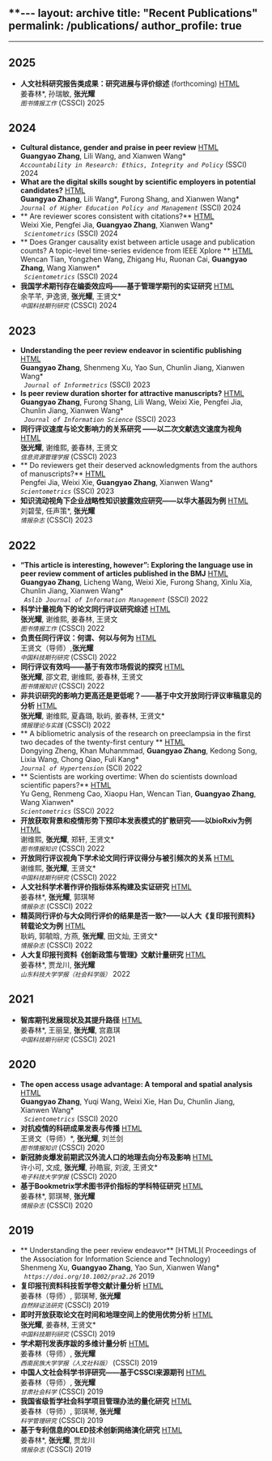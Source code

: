 **---
layout: archive
title: "Recent Publications"
permalink: /publications/
author_profile: true
---

---
## 2025
- **人文社科研究报告类成果：研究进展与评价综述** (forthcoming) [HTML]() <br>
姜春林*, 孙瑞敏, **张光耀** <br>
<i>`图书情报工作`</i> (CSSCI) 2025<br> 

## 2024
- **Cultural distance, gender and praise in peer review**  [HTML](https://www.tandfonline.com/doi/full/10.1080/08989621.2024.2409310) <br>
**Guangyao Zhang**, Lili Wang, and Xianwen Wang* <br>
<i>`Accountability in Research: Ethics, Integrity and Policy`</i> (SSCI) 2024<br> 
- **What are the digital skills sought by scientific employers in potential candidates?** [HTML]( https://www.tandfonline.com/doi/full/10.1080/1360080X.2024.2374392) <br>
**Guangyao Zhang**, Lili Wang*, Furong Shang, and Xianwen Wang* <br>
<i>`Journal of Higher Education Policy and Management`</i> (SSCI) 2024
- ** Are reviewer scores consistent with citations?**  [HTML]( https://doi.org/10.1007/s11192-024-05103-2) <br>
Weixi Xie, Pengfei Jia, **Guangyao Zhang**, Xianwen Wang*<br>
<i>` Scientometrics`</i> (SSCI) 2024<br> 
- ** Does Granger causality exist between article usage and publication counts? A topic-level time-series evidence from IEEE Xplore **  [HTML]( https://doi.org/10.1007/s11192-024-05038-8) <br>
Wencan Tian, Yongzhen Wang, Zhigang Hu, Ruonan Cai, **Guangyao Zhang**, Wang Xianwen* <br>
<i>` Scientometrics`</i> (SSCI) 2024<br> 
- **我国学术期刊存在编委效应吗——基于管理学期刊的实证研究**  [HTML]( https://www.cjstp.cn/CN/10.11946/cjstp.202403110213) <br>
余芊芊, 尹逸贤, **张光耀**, 王贤文*<br>
<i>`中国科技期刊研究`</i> (CSSCI) 2024<br> 

## 2023
- **Understanding the peer review endeavor in scientific publishing**  [HTML](https://www.sciencedirect.com/science/article/pii/S1751157722000165) <br>
**Guangyao Zhang**, Shenmeng Xu, Yao Sun, Chunlin Jiang, Xianwen Wang* <br>
<i>` Journal of Informetrics`</i> (SSCI) 2023<br> 
- **Is peer review duration shorter for attractive manuscripts?**  [HTML]( https://journals.sagepub.com/doi/abs/10.1177/01655515231174382) <br>
**Guangyao Zhang**, Furong Shang, Lili Wang, Weixi Xie, Pengfei Jia, Chunlin Jiang, Xianwen Wang* <br>
<i>` Journal of Information Science`</i> (SSCI) 2023<br> 
- **同行评议速度与论文影响力的关系研究 ——以二次文献选文速度为视角** [HTML]( http://jirm.whu.edu.cn/jwk3/xxzyglxb/CN/10.13365/j.jirm.2023.04.140) <br>
**张光耀**, 谢维熙, 姜春林, 王贤文 <br>
<i>`信息资源管理学报`</i> (CSSCI) 2023<br> 
- ** Do reviewers get their deserved acknowledgments from the authors of manuscripts?**  [HTML]( https://doi.org/10.1007/s11192-023-04790-7) <br>
Pengfei Jia, Weixi Xie, **Guangyao Zhang**, Xianwen Wang* <br>
<i>`Scientometrics`</i> (SSCI) 2023<br> 
- **知识流动视角下企业战略性知识披露效应研究——以华大基因为例**  [HTML](https://www.researchgate.net/publication/366325827) <br>
刘碧莹, 任声策*, **张光耀** <br>
<i>`情报杂志`</i> (CSSCI) 2023<br> 

## 2022
- **“This article is interesting, however”: Exploring the language use in peer review comment of articles published in the BMJ**  [HTML]( https://www.emerald.com/insight/content/doi/10.1108/ajim-06-2021-0172/full/html) <br>
**Guangyao Zhang**, Licheng Wang, Weixi Xie, Furong Shang, Xinlu Xia, Chunlin Jiang, Xianwen Wang* <br>
<i>` Aslib Journal of Information Management`</i> (SSCI) 2022<br> 
- **科学计量视角下的论文同行评议研究综述**  [HTML]( https://www.lis.ac.cn/CN/10.13266/j.issn.0252-3116.2022.14.014) <br>
**张光耀**, 谢维熙, 姜春林, 王贤文 <br>
<i>`图书情报工作`</i> (CSSCI) 2022<br> 
- **负责任同行评议：何谓、何以与何为**  [HTML](https://www.cjstp.cn/CN/10.11946/cjstp.202204280331) <br>
 王贤文（导师）,**张光耀** <br>
<i>`中国科技期刊研究`</i> (CSSCI) 2022<br>
- **同行评议有效吗——基于有效市场假说的探究**  [HTML](https://dik.whu.edu.cn/jwk3/tsqbzs/CN/10.13366/j.dik.2023.02.105) <br>
**张光耀**, 邵文君, 谢维熙, 姜春林, 王贤文 <br>
<i>`图书情报知识`</i> (CSSCI) 2022<br> 
- **非共识研究的影响力更高还是更低呢？——基于中文开放同行评议审稿意见的分析**  [HTML]( https://www.researchgate.net/publication/359576551) <br>
**张光耀**, 谢维熙, 夏鑫璐, 耿屿, 姜春林, 王贤文*<br>
<i>`情报理论与实践`</i> (CSSCI) 2022<br> 
- ** A bibliometric analysis of the research on preeclampsia in the first two decades of the twenty-first century **  [HTML]( https://doi.org/10.1097/HJH.0000000000003114) <br>
Dongying Zheng, Khan Muhanmmad, **Guangyao Zhang**, Kedong Song, Lixia Wang, Chong Qiao, Fuli Kang* <br>
<i>`Journal of Hypertension`</i> (SCI) 2022<br> 
- ** Scientists are working overtime: When do scientists download scientific papers?**  [HTML](https://doi.org/10.1007/s11192-022-04524-1) <br>
Yu Geng, Renmeng Cao, Xiaopu Han, Wencan Tian, **Guangyao Zhang**, Wang Xianwen*<br>
<i>`Scientometrics`</i> (SSCI) 2022<br> 
- **开放获取背景和疫情形势下预印本发表模式的扩散研究——以bioRxiv为例**  [HTML]( http://dik.whu.edu.cn/jwk3/tsqbzs/CN/10.13366/j.dik.2022.03.050) <br>
谢维熙, **张光耀**, 郑轩, 王贤文*<br>
<i>`图书情报知识`</i> (CSSCI) 2022<br> 
- **开放同行评议视角下学术论文同行评议得分与被引频次的关系**  [HTML]( https://www.cjstp.cn/CN/10.11946/cjstp.202109100717) <br>
谢维熙, **张光耀**, 王贤文*<br>
<i>`中国科技期刊研究`</i> (CSSCI) 2022<br> 
- **人文社科学术著作评价指标体系构建及实证研究**  [HTML]( https://www.researchgate.net/publication/357670079) <br>
姜春林*, **张光耀**, 郭琪琴<br>
<i>`情报杂志`</i> (CSSCI) 2022<br> 
- **精英同行评价与大众同行评价的结果是否一致?——以人大《复印报刊资料》转载论文为例**  [HTML]( https://www.researchgate.net/publication/364088383) <br>
耿屿, 郭毓晗, 方燕, **张光耀**, 田文灿, 王贤文* <br>
<i>`情报杂志`</i> (CSSCI) 2022<br> 
- **人大复印报刊资料《创新政策与管理》文献计量研究**  [HTML]( https://www.researchgate.net/publication/357334250) <br>
姜春林*, 贾龙川, **张光耀** <br>
<i>`山东科技大学学报（社会科学版）`</i> 2022<br> 

## 2021
- **智库期刊发展现状及其提升路径**  [HTML]( https://www.cjstp.cn/CN/10.11946/cjstp.202107260585) <br>
姜春林*, 王丽呈, **张光耀**, 宫嘉琪<br>
<i>`中国科技期刊研究`</i> (CSSCI) 2021<br> 

## 2020
- **The open access usage advantage: A temporal and spatial analysis**  [HTML](https://link.springer.com/article/10.1007/s11192-020-03836-4) <br>
**Guangyao Zhang**, Yuqi Wang, Weixi Xie, Han Du, Chunlin Jiang, Xianwen Wang* <br>
<i>` Scientometrics`</i> (SSCI) 2020<br>
- **对抗疫情的科研成果发表与传播**  [HTML](https://dik.whu.edu.cn/jwk3/tsqbzs/CN/10.13366/j.dik.2023.02.105) <br>
王贤文（导师）*, **张光耀**, 刘兰剑 <br>
<i>`图书情报知识`</i> (CSSCI) 2020<br> 
- **新冠肺炎爆发前期武汉外流人口的地理去向分布及影响**  [HTML]( https://www.juestc.uestc.edu.cn/cn/article/doi/10.12178/1001-0548.2020033) <br>
许小可, 文成, **张光耀**, 孙皓宸, 刘波, 王贤文*<br>
<i>`电子科技大学学报`</i> (CSSCI) 2020<br> 
- **基于Bookmetrix学术图书评价指标的学科特征研究**  [HTML]( https://www.researchgate.net/publication/357334273) <br>
姜春林*, 郭琪琴, **张光耀** <br>
<i>`情报杂志`</i> (CSSCI) 2020<br> 

## 2019
- ** Understanding the peer review endeavor**  [HTML]( Proceedings of the Association for Information Science and Technology) <br>
Shenmeng Xu, **Guangyao Zhang**, Yao Sun, Xianwen Wang*<br>
<i>` https://doi.org/10.1002/pra2.26`</i> 2019<br> 
- **复印报刊资料科技哲学卷文献计量分析**  [HTML]( https://www.researchgate.net/publication/357334052) <br>
姜春林（导师）, 郭琪琴, **张光耀** <br> 
<i>`自然辩证法研究`</i> (CSSCI) 2019<br> 
- **即时开放获取论文在时间和地理空间上的使用优势分析**  [HTML]( https://www.cjstp.cn/CN/10.11946/cjstp.201905110360) <br>
**张光耀**, 姜春林, 王贤文* <br>
<i>`中国科技期刊研究`</i> (CSSCI) 2019<br> 
- **学术期刊发表序跋的多维计量分析**  [HTML](https://www.researchgate.net/publication/357334244) <br>
姜春林（导师）, **张光耀** <br>
<i>`西南民族大学学报（人文社科版）`</i> (CSSCI) 2019<br> 
- **中国人文社会科学书评研究——基于CSSCI来源期刊**  [HTML]( https://www.researchgate.net/publication/357331902_zhongguorenwenshehuikexueshupingyanjiu--jiyuCSSCIlaiyuanqikan1998-2017deshuju) <br>
姜春林（导师）, **张光耀** <br> 
<i>`甘肃社会科学`</i> (CSSCI) 2019<br> 
- **我国省级哲学社会科学项目管理办法的量化研究**  [HTML]( https://www.researchgate.net/publication/357334050) <br>
姜春林（导师）, 郭琪琴, **张光耀** <br>
<i>`科学管理研究`</i> (CSSCI) 2019<br> 
- **基于专利信息的OLED技术创新网络演化研究**  [HTML]( https://www.researchgate.net/publication/357333957) <br>
姜春林*, **张光耀**, 贾龙川<br>
<i>`情报杂志`</i> (CSSCI) 2019<br> 


